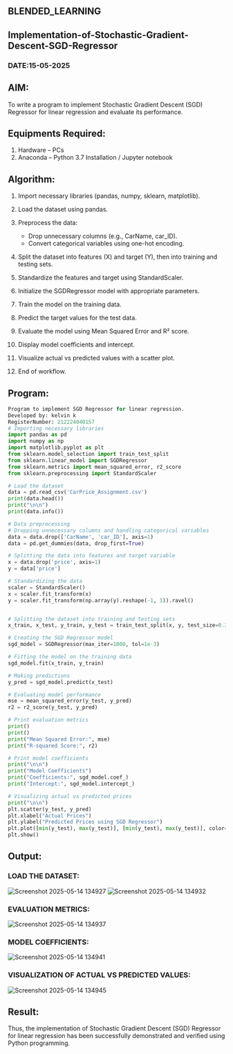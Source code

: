 ## BLENDED_LEARNING
## Implementation-of-Stochastic-Gradient-Descent-SGD-Regressor
### DATE:15-05-2025
## AIM:
To write a program to implement Stochastic Gradient Descent (SGD) Regressor for linear regression and evaluate its performance.

## Equipments Required:
1. Hardware – PCs
2. Anaconda – Python 3.7 Installation / Jupyter notebook

## Algorithm:
1. Import necessary libraries (pandas, numpy, sklearn, matplotlib).
2. Load the dataset using pandas.
3. Preprocess the data:

   * Drop unnecessary columns (e.g., CarName, car\_ID).
   * Convert categorical variables using one-hot encoding.
4. Split the dataset into features (X) and target (Y), then into training and testing sets.
5. Standardize the features and target using StandardScaler.
6. Initialize the SGDRegressor model with appropriate parameters.
7. Train the model on the training data.
8. Predict the target values for the test data.
9. Evaluate the model using Mean Squared Error and R² score.
10. Display model coefficients and intercept.
11. Visualize actual vs predicted values with a scatter plot.
12. End of workflow.

## Program:
```py
Program to implement SGD Regressor for linear regression.
Developed by: kelvin k
RegisterNumber: 212224040157
# Importing necessary libraries
import pandas as pd
import numpy as np
import matplotlib.pyplot as plt
from sklearn.model_selection import train_test_split
from sklearn.linear_model import SGDRegressor
from sklearn.metrics import mean_squared_error, r2_score
from sklearn.preprocessing import StandardScaler

# Load the dataset
data = pd.read_csv('CarPrice_Assignment.csv')
print(data.head())
print("\n\n")
print(data.info())

# Data preprocessing
# Dropping unnecessary columns and handling categorical variables
data = data.drop(['CarName', 'car_ID'], axis=1)
data = pd.get_dummies(data, drop_first=True)

# Splitting the data into features and target variable
x = data.drop('price', axis=1)
y = data['price']

# Standardizing the data
scaler = StandardScaler()
x = scaler.fit_transform(x)
y = scaler.fit_transform(np.array(y).reshape(-1, 1)).ravel()


# Splitting the dataset into training and testing sets
x_train, x_test, y_train, y_test = train_test_split(x, y, test_size=0.3, random_state=1)

# Creating the SGD Regressor model
sgd_model = SGDRegressor(max_iter=1000, tol=1e-3)

# Fitting the model on the training data
sgd_model.fit(x_train, y_train)

# Making predictions
y_pred = sgd_model.predict(x_test)

# Evaluating model performance
mse = mean_squared_error(y_test, y_pred)
r2 = r2_score(y_test, y_pred)

# Print evaluation metrics
print()
print()
print("Mean Squared Error:", mse)
print("R-squared Score:", r2)

# Print model coefficients
print("\n\n")
print("Model Coefficients")
print("Coefficients:", sgd_model.coef_)
print("Intercept:", sgd_model.intercept_)

# Visualizing actual vs predicted prices
print("\n\n")
plt.scatter(y_test, y_pred)
plt.xlabel("Actual Prices")
plt.ylabel("Predicted Prices using SGD Regressor")
plt.plot([min(y_test), max(y_test)], [min(y_test), max(y_test)], color='red')  # Perfect prediction line
plt.show()

```

## Output:
### LOAD THE DATASET:
![Screenshot 2025-05-14 134927](https://github.com/user-attachments/assets/ef77303a-ac3b-47df-8ff6-696a6914dd27)
![Screenshot 2025-05-14 134932](https://github.com/user-attachments/assets/7fdc9780-4a58-4a75-a69f-8c1226869532)

### EVALUATION METRICS:
![Screenshot 2025-05-14 134937](https://github.com/user-attachments/assets/7db473af-3d52-4090-87d6-78412a7e83c1)
### MODEL COEFFICIENTS:
![Screenshot 2025-05-14 134941](https://github.com/user-attachments/assets/4c1ec1c6-0eff-42b5-be27-628072441618)
### VISUALIZATION OF ACTUAL VS PREDICTED VALUES:
![Screenshot 2025-05-14 134945](https://github.com/user-attachments/assets/35ff3fb4-5eb7-4bd3-9a02-0f996c1ec3de)

## Result:
Thus, the implementation of Stochastic Gradient Descent (SGD) Regressor for linear regression has been successfully demonstrated and verified using Python programming.
